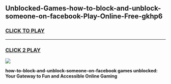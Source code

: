 
## Unblocked-Games-how-to-block-and-unblock-someone-on-facebook-Play-Online-Free-gkhp6
<h3>
<a href="https://premium76.site?title=how-to-block-and-unblock-someone-on-facebook&ref=26A">CLICK TO PLAY</a></h3>
<hr>

<h3>
<a href="https://premium76.site?title=how-to-block-and-unblock-someone-on-facebook&ref=26A">CLICK 2 PLAY</a>
  
</h3>

<a href="https://premium76.site?title=how-to-block-and-unblock-someone-on-facebook&ref=26A"><img src="https://clearcache.store/games.png"></a>


**how-to-block-and-unblock-someone-on-facebook games unblocked: Your Gateway to Fun and Accessible Online Gaming**
